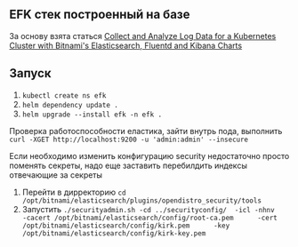 ## EFK стек построенный на базе 
За основу взята статься 
[Collect and Analyze Log Data for a Kubernetes Cluster with Bitnami's Elasticsearch, Fluentd and Kibana Charts](https://docs.bitnami.com/tutorials/integrate-logging-kubernetes-kibana-elasticsearch-fluentd/)

## Запуск
1. ```kubectl create ns efk```
2. ```helm dependency update .```
3. ```helm upgrade --install efk -n efk .```

Проверка работоспособности еластика, зайти внутрь пода, выполнить 
```curl -XGET http://localhost:9200 -u 'admin:admin' --insecure``` 

Если необходимо изменить конфигурацию security недостаточно просто поменять секреты, 
надо еще заставить перебилдить индексы отвечающие за секреты 
1. Перейти в дирректорию 
```cd /opt/bitnami/elasticsearch/plugins/opendistro_security/tools```
2. Запустить
```./securityadmin.sh -cd ../securityconfig/  -icl -nhnv      -cacert /opt/bitnami/elasticsearch/config/root-ca.pem      -cert /opt/bitnami/elasticsearch/config/kirk.pem      -key /opt/bitnami/elasticsearch/config/kirk-key.pem```
 